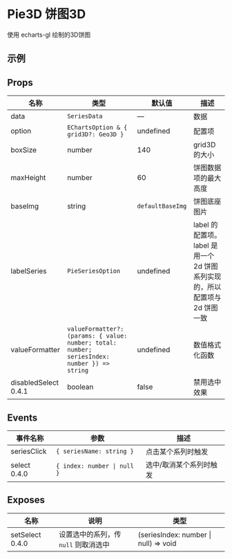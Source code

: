 <script setup>
import { defineAsyncComponent } from 'vue'
import { ElTag } from 'element-plus'

const Pie3D = defineAsyncComponent(() => import('./components/DemoPie3D.vue'))
</script>




# Pie3D 饼图3D

使用 echarts-gl 绘制的3D饼图

## 示例

<ClientOnly>
    <Pie3D />
</ClientOnly>

## Props

| 名称 | 类型 | 默认值 | 描述 |
|------|------|--------|------|
| data | `SeriesData` | — | 数据 |
| option | `EChartsOption & { grid3D?: Geo3D }` | undefined | 配置项 |
| boxSize | number | 140 | grid3D 的大小 |
| maxHeight | number | 60 | 饼图数据项的最大高度 |
| baseImg | string | `defaultBaseImg` | 饼图底座图片 |
| labelSeries | `PieSeriesOption` | undefined | label 的配置项。label 是用一个 2d 饼图系列实现的，所以配置项与 2d 饼图一致 |
| valueFormatter | `valueFormatter?: (params: { value: number; total: number; seriesIndex: number }) => string` | undefined | 数值格式化函数 |
| disabledSelect <el-tag size="small" round>0.4.1</el-tag> | boolean | false | 禁用选中效果 |

## Events

| 事件名称 | 参数 | 描述 |
|----------|---------|------|
| seriesClick | `{ seriesName: string }` | 点击某个系列时触发 |
| select <el-tag size="small" round>0.4.0</el-tag> | `{ index: number \| null }` | 选中/取消某个系列时触发 |

## Exposes

| 名称 | 说明 | 类型 |
|----------|---------|------|
| setSelect <el-tag size="small" round>0.4.0</el-tag> | 设置选中的系列，传 `null` 则取消选中 | (seriesIndex: number \| null) => void |